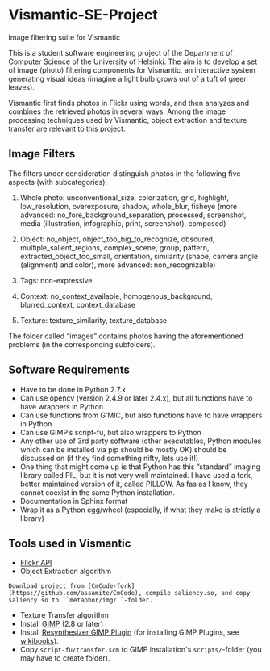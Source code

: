 # Vismantic-SE-Project
Image filtering suite for Vismantic

This is a student software engineering project of the Department of Computer Science of the University of Helsinki. The aim is to develop a set of image (photo) filtering components for Vismantic, an interactive system generating visual ideas (imagine a light bulb grows out of a tuft of green leaves). 

Vismantic first finds photos in Flickr using words, and then analyzes and combines the retrieved photos in several ways. Among the image processing techniques used by Vismantic, object extraction and texture transfer are relevant to this project.

## Image Filters

The filters under consideration distinguish photos in the following five aspects (with subcategories):
1. Whole photo: unconventional_size, colorization, grid, highlight, low_resolution, overexposure, shadow, whole_blur, fisheye (more advanced: no_fore_background_separation, processed, screenshot, media (illustration, infographic, print, screenshot), composed)

2. Object: no_object, object_too_big_to_recognize, obscured, multiple_salient_regions, complex_scene, group, pattern, extracted_object_too_small, orientation, similarity (shape, camera angle (alignment) and color), more advanced: non_recognizable)

3. Tags: non-expressive

4. Context: no_context_available, homogenous_background, blurred_context, context_database

5. Texture: texture_similarity, texture_database

The folder called “images” contains photos having the aforementioned problems (in the corresponding subfolders).

## Software Requirements
- Have to be done in Python 2.7.x
- Can use opencv (version 2.4.9 or later 2.4.x), but all functions have to have wrappers in Python
- Can use functions from G’MIC, but also functions have to have wrappers in Python
- Can use GIMP’s script-fu, but also wrappers to Python
- Any other use of 3rd party software (other executables, Python modules which can be installed via pip should be mostly OK) should be discussed on (if they find something nifty, lets use it!)
- One thing that might come up is that Python has this “standard” imaging library called PIL, but it is not very well maintained. I have used a fork, better maintained version of it, called PILLOW. As fas as I know, they cannot coexist in the same Python installation.
- Documentation in Sphinx format
- Wrap it as a Python egg/wheel (especially, if what they make is strictly a library)

## Tools used in Vismantic
* [Flickr API](https://www.flickr.com/services/api/)
* Object Extraction algorithm
```
Download project from [CmCode-fork](https://github.com/assamite/CmCode), compile saliency.so, and copy saliency.so to ``metaphor/img/``-folder.
```
* Texture Transfer algorithm
* Install [GIMP](http://www.gimp.org/) (2.8 or later)
* Install [Resynthesizer GIMP Plugin](http://registry.gimp.org/node/25219) (for installing GIMP Plugins, see [wikibooks](http://en.wikibooks.org/wiki/GIMP/Installing_Plugins)).
* Copy ``script-fu/transfer.scm`` to GIMP installation's ``scripts/``-folder (you may have to create folder).
